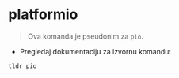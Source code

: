 # platformio

> Ova komanda je pseudonim za `pio`.

- Pregledaj dokumentaciju za izvornu komandu:

`tldr pio`
